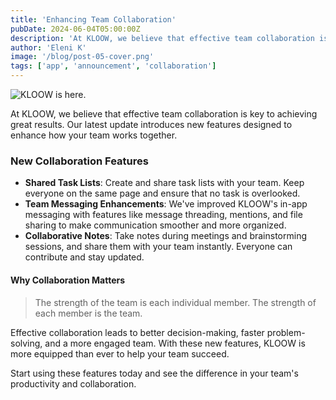 ```yaml
---
title: 'Enhancing Team Collaboration'
pubDate: 2024-06-04T05:00:00Z
description: 'At KLOOW, we believe that effective team collaboration is key to achieving great results. Our latest update introduces new features designed to enhance how your team works together.'
author: 'Eleni K'
image: '/blog/post-05-cover.png'
tags: ['app', 'announcement', 'collaboration']
---
```


![KLOOW is here.](/blog/post-05.png)

At KLOOW, we believe that effective team collaboration is key to achieving great results. Our latest update introduces new features designed to enhance how your team works together.

### New Collaboration Features

- **Shared Task Lists**: Create and share task lists with your team. Keep everyone on the same page and ensure that no task is overlooked.
- **Team Messaging Enhancements**: We've improved KLOOW's in-app messaging with features like message threading, mentions, and file sharing to make communication smoother and more organized.
- **Collaborative Notes**: Take notes during meetings and brainstorming sessions, and share them with your team instantly. Everyone can contribute and stay updated.

#### Why Collaboration Matters

> The strength of the team is each individual member. The strength of each member is the team.

Effective collaboration leads to better decision-making, faster problem-solving, and a more engaged team. With these new features, KLOOW is more equipped than ever to help your team succeed.

Start using these features today and see the difference in your team's productivity and collaboration.
